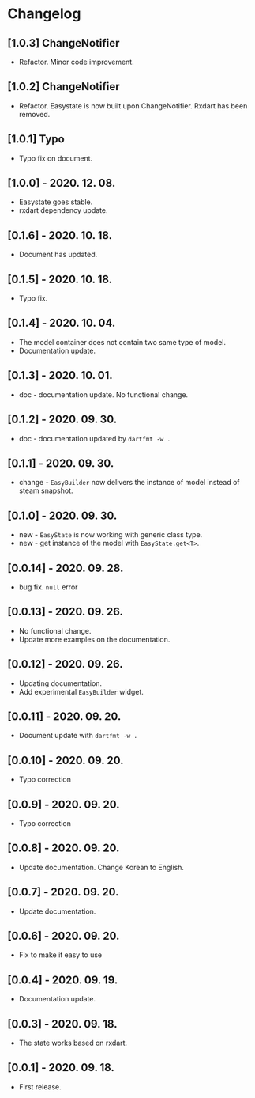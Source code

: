 # Changelog

## [1.0.3] ChangeNotifier

- Refactor. Minor code improvement.

## [1.0.2] ChangeNotifier

- Refactor. Easystate is now built upon ChangeNotifier. Rxdart has been removed.

## [1.0.1] Typo

- Typo fix on document.

## [1.0.0] - 2020. 12. 08.

- Easystate goes stable.
- rxdart dependency update.

## [0.1.6] - 2020. 10. 18.

- Document has updated.

## [0.1.5] - 2020. 10. 18.

- Typo fix.

## [0.1.4] - 2020. 10. 04.

- The model container does not contain two same type of model.
- Documentation update.

## [0.1.3] - 2020. 10. 01.

- doc - documentation update. No functional change.

## [0.1.2] - 2020. 09. 30.

- doc - documentation updated by `dartfmt -w .`

## [0.1.1] - 2020. 09. 30.

- change - `EasyBuilder` now delivers the instance of model instead of steam snapshot.

## [0.1.0] - 2020. 09. 30.

- new - `EasyState` is now working with generic class type.
- new - get instance of the model with `EasyState.get<T>`.

## [0.0.14] - 2020. 09. 28.

- bug fix. `null` error

## [0.0.13] - 2020. 09. 26.

- No functional change.
- Update more examples on the documentation.

## [0.0.12] - 2020. 09. 26.

- Updating documentation.
- Add experimental `EasyBuilder` widget.

## [0.0.11] - 2020. 09. 20.

- Document update with `dartfmt -w .`

## [0.0.10] - 2020. 09. 20.

- Typo correction

## [0.0.9] - 2020. 09. 20.

- Typo correction

## [0.0.8] - 2020. 09. 20.

- Update documentation. Change Korean to English.

## [0.0.7] - 2020. 09. 20.

- Update documentation.

## [0.0.6] - 2020. 09. 20.

- Fix to make it easy to use

## [0.0.4] - 2020. 09. 19.

- Documentation update.

## [0.0.3] - 2020. 09. 18.

- The state works based on rxdart.

## [0.0.1] - 2020. 09. 18.

- First release.
